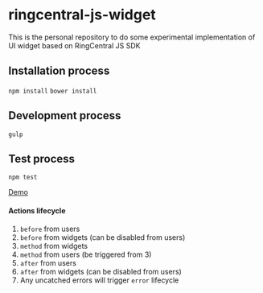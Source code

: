 # ringcentral-js-widget
This is the personal repository to do some experimental implementation of UI widget based on RingCentral JS SDK

## Installation process
`npm install`
`bower install`
## Development process
`gulp`
## Test process
`npm test`

[Demo](http://lingforcc.github.io/ringcentral-js-widget/demo/)

#### Actions lifecycle
1. `before` from users
2. `before` from widgets (can be disabled from users)
3. `method` from widgets
4. `method` from users (be triggered from 3)
5. `after` from users
6. `after` from widgets (can be disabled from users)
7. Any uncatched errors will trigger `error` lifecycle


